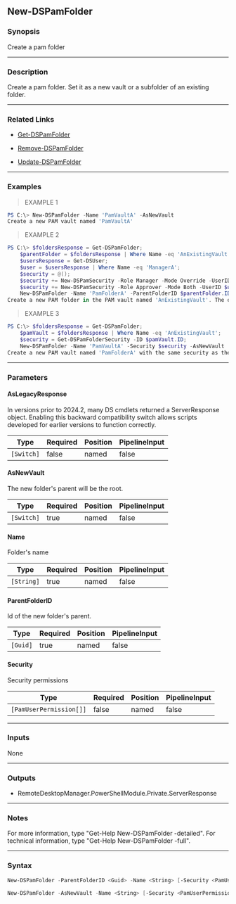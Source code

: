 New-DSPamFolder
---------------

### Synopsis
Create a pam folder

---

### Description

Create a pam folder. Set it as a new vault or a subfolder of an existing folder.

---

### Related Links
* [Get-DSPamFolder](Get-DSPamFolder)

* [Remove-DSPamFolder](Remove-DSPamFolder)

* [Update-DSPamFolder](Update-DSPamFolder)

---

### Examples
> EXAMPLE 1

```PowerShell
PS C:\> New-DSPamFolder -Name 'PamVaultA' -AsNewVault
Create a new PAM vault named 'PamVaultA'
```
> EXAMPLE 2

```PowerShell
PS C:\> $foldersResponse = Get-DSPamFolder;
    $parentFolder = $foldersResponse | Where Name -eq 'AnExistingVault';
    $usersResponse = Get-DSUser;
    $user = $usersResponse | Where Name -eq 'ManagerA';
    $security = @();
    $security += New-DSPamSecurity -Role Manager -Mode Override -UserID $userID;
    $security += New-DSPamSecurity -Role Approver -Mode Both -UserID $userID;
    New-DSPamFolder -Name 'PamFolderA' -ParentFolderID $parentFolder.ID -Security $security
Create a new PAM folder in the PAM vault named 'AnExistingVault'. The only manager will be the user named 'ManagerA'. That user will also be granted the approver role.
```
> EXAMPLE 3

```PowerShell
PS C:\> $foldersResponse = Get-DSPamFolder;
    $pamVault = $foldersResponse | Where Name -eq 'AnExistingVault';
    $security = Get-DSPamFolderSecurity -ID $pamVault.ID;
    New-DSPamFolder -Name 'PamVaultA' -Security $security -AsNewVault
Create a new PAM vault named 'PamFolderA' with the same security as the PAM vault named 'AnExistingVault'
```

---

### Parameters
#### **AsLegacyResponse**
In versions prior to 2024.2, many DS cmdlets returned a ServerResponse object. Enabling this backward compatibility switch allows scripts developed for earlier versions to function correctly.

|Type      |Required|Position|PipelineInput|
|----------|--------|--------|-------------|
|`[Switch]`|false   |named   |false        |

#### **AsNewVault**
The new folder's parent will be the root.

|Type      |Required|Position|PipelineInput|
|----------|--------|--------|-------------|
|`[Switch]`|true    |named   |false        |

#### **Name**
Folder's name

|Type      |Required|Position|PipelineInput|
|----------|--------|--------|-------------|
|`[String]`|true    |named   |false        |

#### **ParentFolderID**
Id of the new folder's parent.

|Type    |Required|Position|PipelineInput|
|--------|--------|--------|-------------|
|`[Guid]`|true    |named   |false        |

#### **Security**
Security permissions

|Type                   |Required|Position|PipelineInput|
|-----------------------|--------|--------|-------------|
|`[PamUserPermission[]]`|false   |named   |false        |

---

### Inputs
None

---

### Outputs
* RemoteDesktopManager.PowerShellModule.Private.ServerResponse

---

### Notes
For more information, type "Get-Help New-DSPamFolder -detailed". For technical information, type "Get-Help New-DSPamFolder -full".

---

### Syntax
```PowerShell
New-DSPamFolder -ParentFolderID <Guid> -Name <String> [-Security <PamUserPermission[]>] [-AsLegacyResponse] [<CommonParameters>]
```
```PowerShell
New-DSPamFolder -AsNewVault -Name <String> [-Security <PamUserPermission[]>] [-AsLegacyResponse] [<CommonParameters>]
```
